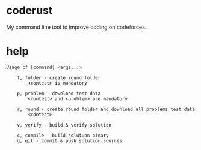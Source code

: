 # coderust

My command line tool to improve coding on codeforces.

# help

    Usage cf [command] <args...>

        f, folder - create round folder
            <contest> is mandatory

        p, problem - download test data
            <contest> and <problem> are mandatory

        r, round - create round folder and download all problems test data
            <contest>

        v, verify - build & verify solution

        c, compile - build solutuon binary
        g, git - commit & push solution sources

